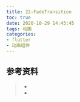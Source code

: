 ```yaml
---
title: 22-FadeTransition
toc: true
date: 2020-10-29 14:43:45
tags: 动画
categories:
- flutter
- 动画组件
---
```






## 参考资料
> - []()
> - []()
